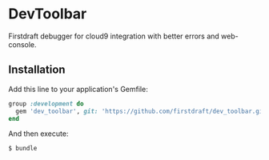 # DevToolbar
Firstdraft debugger for cloud9 integration with better errors and web-console.

## Installation
Add this line to your application's Gemfile:

```ruby
group :development do
  gem 'dev_toolbar', git: 'https://github.com/firstdraft/dev_toolbar.git'
end
```

And then execute:
```bash
$ bundle
```
